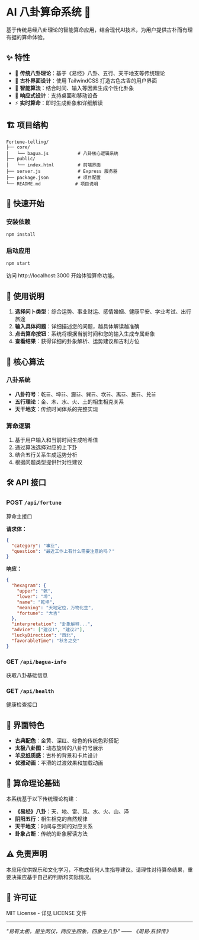 # AI 八卦算命系统 🔮

基于传统易经八卦理论的智能算命应用，结合现代AI技术，为用户提供古朴而有理有据的算命体验。

## ✨ 特性

- 🎯 **传统八卦理论**：基于《易经》八卦、五行、天干地支等传统理论
- 🎨 **古朴界面设计**：使用 TailwindCSS 打造古色古香的用户界面
- 🧠 **智能算法**：结合时间、输入等因素生成个性化卦象
- 📱 **响应式设计**：支持桌面和移动设备
- ⚡ **实时算命**：即时生成卦象和详细解读

## 🏗️ 项目结构

```
Fortune-telling/
├── core/
│   └── bagua.js           # 八卦核心逻辑系统
├── public/
│   └── index.html         # 前端界面
├── server.js              # Express 服务器
├── package.json           # 项目配置
└── README.md             # 项目说明
```

## 🚀 快速开始

### 安装依赖

```bash
npm install
```

### 启动应用

```bash
npm start
```

访问 http://localhost:3000 开始体验算命功能。

## 📖 使用说明

1. **选择问卜类型**：综合运势、事业财运、感情婚姻、健康平安、学业考试、出行旅途
2. **输入具体问题**：详细描述您的问题，越具体解读越准确
3. **点击算命按钮**：系统将根据当前时间和您的输入生成专属卦象
4. **查看结果**：获得详细的卦象解析、运势建议和吉利方位

## 🎯 核心算法

### 八卦系统
- **八卦符号**：乾☰、坤☷、震☳、巽☴、坎☵、离☲、艮☶、兑☱
- **五行理论**：金、木、水、火、土的相生相克关系
- **天干地支**：传统时间体系的完整实现

### 算命逻辑
1. 基于用户输入和当前时间生成哈希值
2. 通过算法选择对应的上下卦
3. 结合五行关系生成运势分析
4. 根据问题类型提供针对性建议

## 🛠️ API 接口

### POST `/api/fortune`
算命主接口

**请求体：**
```json
{
  "category": "事业",
  "question": "最近工作上有什么需要注意的吗？"
}
```

**响应：**
```json
{
  "hexagram": {
    "upper": "乾",
    "lower": "坤",
    "name": "乾坤",
    "meaning": "天地定位，万物化生",
    "fortune": "大吉"
  },
  "interpretation": "卦象解释...",
  "advice": ["建议1", "建议2"],
  "luckyDirection": "西北",
  "favorableTime": "秋冬之交"
}
```

### GET `/api/bagua-info`
获取八卦基础信息

### GET `/api/health`
健康检查接口

## 🎨 界面特色

- **古典配色**：金黄、深红、棕色的传统色彩搭配
- **太极八卦图**：动态旋转的八卦符号展示
- **羊皮纸质感**：古朴的背景和卡片设计
- **优雅动画**：平滑的过渡效果和加载动画

## 🔮 算命理论基础

本系统基于以下传统理论构建：

- **《易经》八卦**：天、地、雷、风、水、火、山、泽
- **阴阳五行**：相生相克的自然规律
- **天干地支**：时间与空间的对应关系
- **卦象占断**：传统的卦象解读方法

## ⚠️ 免责声明

本应用仅供娱乐和文化学习，不构成任何人生指导建议。请理性对待算命结果，重要决策应基于自己的判断和实际情况。

## 📄 许可证

MIT License - 详见 LICENSE 文件

---

*"易有太极，是生两仪，两仪生四象，四象生八卦" —— 《周易·系辞传》*